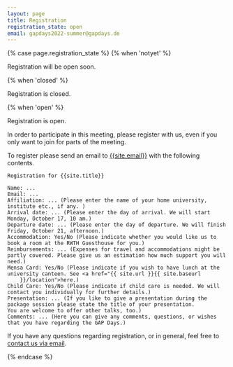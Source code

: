 ```yaml
---
layout: page
title: Registration
registration_state: open
email: gapdays2022-summer@gapdays.de
---
```


{% case page.registration_state %}
{% when 'notyet' %}
<p class="message">Registration will be open soon.</p>

{% when 'closed' %}
<p class="message">Registration is closed.</p>

{% when 'open' %}
<p class="message">Registration is open.</p>

In order to participate in this meeting, please register with us, even if you only want to join for parts of the meeting.

To register please send an email to [{{site.email}}](mailto:{{site.email}}) with the following contents.
```
Registration for {{site.title}}

Name: ...
Email: ...
Affiliation: ... (Please enter the name of your home university, institute etc., if any. )
Arrival date: ... (Please enter the day of arrival. We will start Monday, October 17, 10 am.)
Departure date: ... (Please enter the day of departure. We will finish Friday, October 21, afternoon.)
Accommodation: Yes/No (Please indicate whether you would like us to book a room at the RWTH Guesthouse for you.)
Reimbursements: ... (Expenses for travel and accommodations might be partly covered. Please give us an estimation how much support you will need.)
Mensa Card: Yes/No (Please indicate if you wish to have lunch at the university canteen. See <a href="{{ site.url }}{{ site.baseurl
    }}/location">here.)
Child Care: Yes/No (Please indicate if child care is needed. We will contact you individually for further details.)
Presentation: ... (If you like to give a presentation during the package session please state the title of your presentation.
You are welcome to offer other talks, too.)
Comments: ... (Here you can give any comments, questions, or wishes that you have regarding the GAP Days.)
```

<p>
If you have any questions
regarding registration, or in general, feel free to
<a href="mailto:{{site.email}}">contact us via email</a>.
</p>
{% endcase %}
